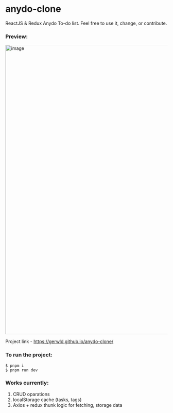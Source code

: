 # anydo-clone
ReactJS & Redux Anydo To-do list. Feel free to use it, change, or contribute.
### Preview:

<img width="900" alt="image" src="https://user-images.githubusercontent.com/47056812/227780478-6e7f64c0-9796-40ba-b26a-a04534c4c228.jpeg">


Project link - https://gerwld.github.io/anydo-clone/

### To run the project:
``` 
$ pnpm i
$ pnpm run dev
```

### Works currently:
1) CRUD oparations
2) localStorage cache (tasks, tags)
3) Axios + redux thunk logic for fetching, storage data

